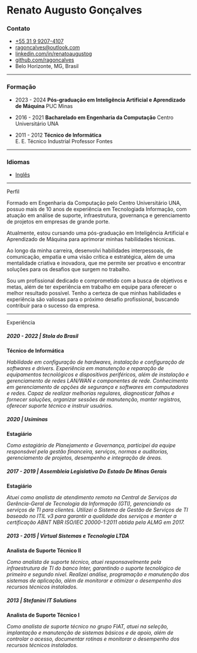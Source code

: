 # Renato Augusto Gonçalves   


### Contato

*   [+55 31 9 9207-4107](https://wa.me/5531992074107)
*   [ragoncalves@outlook.com](mailto:ragoncalves@outlook.com)
*   [linkedin.com/in/renatoaugustog](https://www.linkedin.com/in/renatoaugustog/)
*   [github.com/ragoncalves](https://github.com/ragoncalves)
*   Belo Horizonte, MG, Brasil
___

### Formação

*   2023 - 2024
    **Pós-graduação em Inteligência Artificial e Aprendizado de Máquina** 
    PUC Minas

*   2016 - 2021
    **Bacharelado em Engenharia da Computação** 
    Centro Universitário UNA


*   2011 - 2012
    **Técnico de Informática**  
    E. E. Técnico Industrial Professor Fontes

___  
### Idiomas

*   [Inglês](https://www.efset.org/cert/sf5DgQ)
___

Perfil


Formado em Engenharia da Computação pelo Centro Universitário UNA, possuo mais de 10 anos de experiência em Tecnologiada Informação, com atuação em análise de suporte, infraestrutura, governança e gerenciamento de projetos em empresas de grande porte.
                
Atualmente, estou cursando uma pós-graduação em Inteligência Artificial e Aprendizado de Máquina para aprimorar minhas habilidades técnicas.

Ao longo da minha carreira, desenvolvi habilidades interpessoais, de comunicação, empatia e uma visão crítica e estratégica, além de uma mentalidade criativa e inovadora, que me permite ser proativo e encontrar soluções para os desafios que surgem no trabalho.
                
Sou um profissional dedicado e comprometido com a busca de objetivos e metas, além de ter experiência em trabalho em equipe para oferecer o melhor resultado possível. Tenho a certeza de que minhas habilidades e experiência são valiosas para o próximo desafio profissional, buscando contribuir para o sucesso da empresa.
___

Experiência


##### 2020 - 2022 | Stola do Brasil 
**Técnico de Informática**

*Habilidade em configuração de hardwares, instalação e configuração de softwares e drivers. Experiência em manutenção e reparação de equipamentos tecnológicos e dispositivos periféricos, além de instalação e gerenciamento de redes LAN/WAN e componentes de rede. Conhecimento em gerenciamento de opções de segurança e softwares em computadores e redes. Capaz de realizar melhorias regulares, diagnosticar falhas e fornecer soluções, organizar sessões de manutenção, manter registros, oferecer suporte técnico e instruir usuários.*


##### 2020 | Usiminas
**Estagiário**

*Como estagiário de Planejamento e Governança, participei da equipe responsável pela gestão financeira, serviços, normas e auditorias, gerenciamento de projetos, desempenho e integração de áreas.*


##### 2017 - 2019 | Assembleia Legislativa Do Estado De Minas Gerais
**Estagiário**

*Atuei como analista de atendimento remoto na Central de Serviços da Gerência-Geral de Tecnologia da Informação (GTI), gerenciando os serviços de TI para clientes. Utilizei o Sistema de Gestão de Serviços de TI baseado no ITIL v3 para garantir a qualidade dos serviços e manter a certificação ABNT NBR ISO/IEC 20000-1:2011 obtida pela ALMG em 2017.*


##### 2013 - 2015 | Virtual Sistemas e Tecnologia LTDA
**Analista de Suporte Técnico II**

*Como analista de suporte técnico, atuei responsavelmente pela infraestrutura de TI do banco Inter, garantindo o suporte tecnológico de primeiro e segundo nível. Realizei análise, programação e manutenção dos sistemas de aplicação, além de monitorar e otimizar o desempenho dos recursos técnicos instalados.*


##### 2013 | Stefanini IT Solutions
**Analista de Suporte Técnico I**

*Como analista de suporte técnico no grupo FIAT, atuei na seleção, implantação e manutenção de sistemas básicos e de apoio, além de controlar o acesso, documentar rotinas e monitorar o desempenho dos recursos técnicos instalados.*